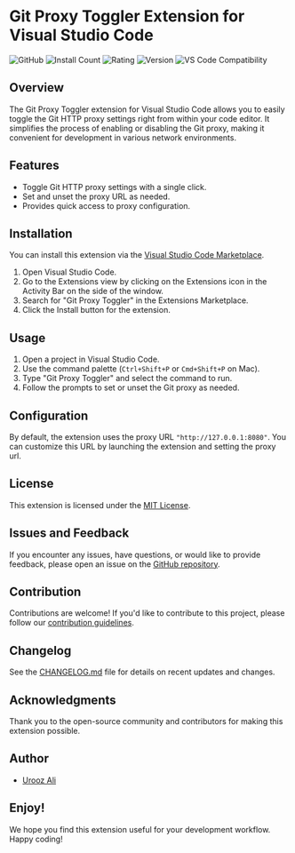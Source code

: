 # Git Proxy Toggler Extension for Visual Studio Code

![GitHub](https://img.shields.io/github/license/uroozgeek/git-proxy-toggler)
![Install Count](https://img.shields.io/visual-studio-marketplace/i/uroozgeek.git-proxy-toggler?label=Installs)
![Rating](https://img.shields.io/visual-studio-marketplace/r/uroozgeek.git-proxy-toggler?label=Rating)
![Version](https://img.shields.io/visual-studio-marketplace/v/uroozgeek.git-proxy-toggler?label=Version)
![VS Code Compatibility](https://img.shields.io/badge/VS%20Code%20Compatibility-Compatible-brightgreen)

## Overview

The Git Proxy Toggler extension for Visual Studio Code allows you to easily toggle the Git HTTP proxy settings right from within your code editor. It simplifies the process of enabling or disabling the Git proxy, making it convenient for development in various network environments.

## Features

- Toggle Git HTTP proxy settings with a single click.
- Set and unset the proxy URL as needed.
- Provides quick access to proxy configuration.

## Installation

You can install this extension via the [Visual Studio Code Marketplace](https://marketplace.visualstudio.com/items?itemName=uroozgeek.git-proxy-toggler).

1. Open Visual Studio Code.
2. Go to the Extensions view by clicking on the Extensions icon in the Activity Bar on the side of the window.
3. Search for "Git Proxy Toggler" in the Extensions Marketplace.
4. Click the Install button for the extension.

## Usage

1. Open a project in Visual Studio Code.
2. Use the command palette (`Ctrl+Shift+P` or `Cmd+Shift+P` on Mac).
3. Type "Git Proxy Toggler" and select the command to run.
4. Follow the prompts to set or unset the Git proxy as needed.

## Configuration

By default, the extension uses the proxy URL `"http://127.0.0.1:8080"`. You can customize this URL by launching the extension and setting the proxy url.

## License

This extension is licensed under the [MIT License](LICENSE).

## Issues and Feedback

If you encounter any issues, have questions, or would like to provide feedback, please open an issue on the [GitHub repository](https://github.com/uroozgeek/git-proxy-toggler/issues).

## Contribution

Contributions are welcome! If you'd like to contribute to this project, please follow our [contribution guidelines](CONTRIBUTING.md).

## Changelog

See the [CHANGELOG.md](CHANGELOG.md) file for details on recent updates and changes.

## Acknowledgments

Thank you to the open-source community and contributors for making this extension possible.

## Author

- [Urooz Ali](https://github.com/uroozgeek)

## Enjoy!

We hope you find this extension useful for your development workflow. Happy coding!
